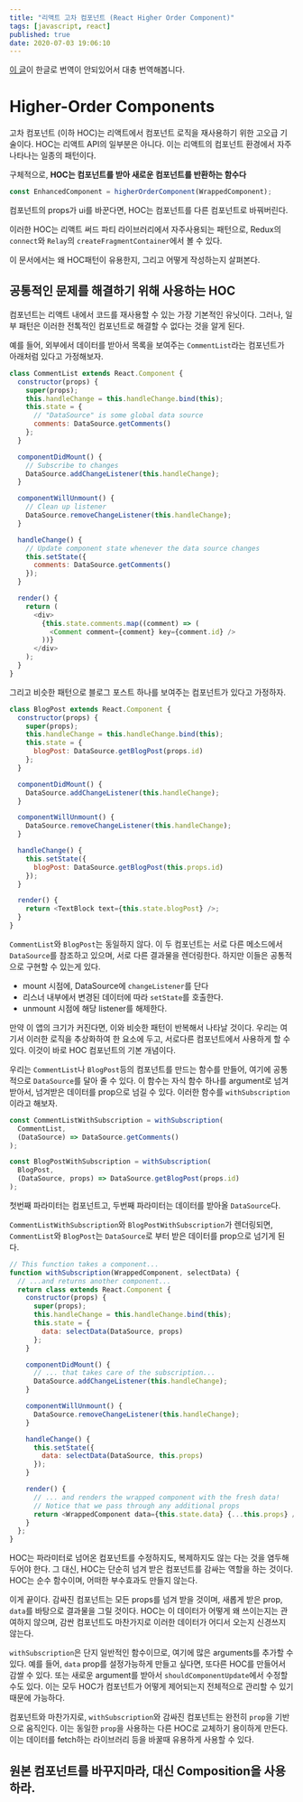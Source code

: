 ```yaml
---
title: "리액트 고차 컴포넌트 (React Higher Order Component)"
tags: [javascript, react]
published: true
date: 2020-07-03 19:06:10
---
```


[이 글](https://ko.reactjs.org/docs/higher-order-components.html)이 한글로 번역이 안되있어서 대충 번역해봅니다.

# Higher-Order Components

고차 컴포넌트 (이하 HOC)는 리액트에서 컴포넌트 로직을 재사용하기 위한 고오급 기술이다. HOC는 리액트 API의 일부분은 아니다. 이는 리액트의 컴포넌트 환경에서 자주 나타나는 일종의 패턴이다.

구체적으로, **HOC는 컴포넌트를 받아 새로운 컴포넌트를 반환하는 함수다**

```javascript
const EnhancedComponent = higherOrderComponent(WrappedComponent);
```

컴포넌트의 props가 ui를 바꾼다면, HOC는 컴포넌트를 다른 컴포넌트로 바꿔버린다.

이러한 HOC는 리액트 써드 파티 라이브러리에서 자주사용되는 패턴으로, Redux의 `connect`와 `Relay`의 `createFragmentContainer`에서 볼 수 있다. 

이 문서에서는 왜 HOC패턴이 유용한지, 그리고 어떻게 작성하는지 살펴본다.

## 공통적인 문제를 해결하기 위해 사용하는 HOC

컴포넌트는 리액트 내에서 코드를 재사용할 수 있는 가장 기본적인 유닛이다. 그러나, 일부 패턴은 이러한 전톡적인 컴포넌트로 해결할 수 없다는 것을 알게 된다.

예를 들어, 외부에서 데이터를 받아서 목록을 보여주는 `CommentList`라는 컴포넌트가 아래처럼 있다고 가정해보자.

```javascript
class CommentList extends React.Component {
  constructor(props) {
    super(props);
    this.handleChange = this.handleChange.bind(this);
    this.state = {
      // "DataSource" is some global data source
      comments: DataSource.getComments()
    };
  }

  componentDidMount() {
    // Subscribe to changes
    DataSource.addChangeListener(this.handleChange);
  }

  componentWillUnmount() {
    // Clean up listener
    DataSource.removeChangeListener(this.handleChange);
  }

  handleChange() {
    // Update component state whenever the data source changes
    this.setState({
      comments: DataSource.getComments()
    });
  }

  render() {
    return (
      <div>
        {this.state.comments.map((comment) => (
          <Comment comment={comment} key={comment.id} />
        ))}
      </div>
    );
  }
}
```

그리고 비슷한 패턴으로 블로그 포스트 하나를 보여주는 컴포넌트가 있다고 가정하자.

```javascript
class BlogPost extends React.Component {
  constructor(props) {
    super(props);
    this.handleChange = this.handleChange.bind(this);
    this.state = {
      blogPost: DataSource.getBlogPost(props.id)
    };
  }

  componentDidMount() {
    DataSource.addChangeListener(this.handleChange);
  }

  componentWillUnmount() {
    DataSource.removeChangeListener(this.handleChange);
  }

  handleChange() {
    this.setState({
      blogPost: DataSource.getBlogPost(this.props.id)
    });
  }

  render() {
    return <TextBlock text={this.state.blogPost} />;
  }
}
```

`CommentList`와 `BlogPost`는 동일하지 않다. 이 두 컴포넌트는 서로 다른 메소드에서 `DataSource`를 참조하고 있으며, 서로 다른 결과물을 렌더링한다. 하지만 이들은 공통적으로 구현할 수 있는게 있다.

- mount 시점에, DataSource에 `changeListener`를 단다
- 리스너 내부에서 변경된 데이터에 따라 `setState`를 호출한다.
- unmount 시점에 해당 listener를 해제한다.

만약 이 앱의 크기가 커진다면, 이와 비슷한 패턴이 반복해서 나타날 것이다. 우리는 여기서 이러한 로직을 추상화하여 한 요소에 두고, 서로다른 컴포넌트에서 사용하게 할 수 있다. 이것이 바로 HOC 컴포넌트의 기본 개념이다.

우리는 `CommentList`나 `BlogPost`등의 컴포넌트를 만드는 함수를 만들어, 여기에 공통적으로 `DataSource`를 달아 줄 수 있다. 이 함수는 자식 함수 하나를 argument로 넘겨 받아서, 넘겨받은 데이터를 prop으로 넘길 수 있다. 이러한 함수를 `withSubscription`이라고 해보자.

```javascript
const CommentListWithSubscription = withSubscription(
  CommentList,
  (DataSource) => DataSource.getComments()
);

const BlogPostWithSubscription = withSubscription(
  BlogPost,
  (DataSource, props) => DataSource.getBlogPost(props.id)
);
```

첫번째 파라미터는 컴포넌트고, 두번째 파라미터는 데이터를 받아올 `DataSource`다.

`CommentListWithSubscription`와 `BlogPostWithSubscription`가 렌더링되면, `CommentList`와 `BlogPost`는 `DataSource`로 부터 받은 데이터를 prop으로 넘기게 된다.

```javascript
// This function takes a component...
function withSubscription(WrappedComponent, selectData) {
  // ...and returns another component...
  return class extends React.Component {
    constructor(props) {
      super(props);
      this.handleChange = this.handleChange.bind(this);
      this.state = {
        data: selectData(DataSource, props)
      };
    }

    componentDidMount() {
      // ... that takes care of the subscription...
      DataSource.addChangeListener(this.handleChange);
    }

    componentWillUnmount() {
      DataSource.removeChangeListener(this.handleChange);
    }

    handleChange() {
      this.setState({
        data: selectData(DataSource, this.props)
      });
    }

    render() {
      // ... and renders the wrapped component with the fresh data!
      // Notice that we pass through any additional props
      return <WrappedComponent data={this.state.data} {...this.props} />;
    }
  };
}
```

HOC는 파라미터로 넘어온 컴포넌트를 수정하지도, 복제하지도 않는 다는 것을 염두해 두어야 한다. 그 대신, HOC는 단순히 넘겨 받은 컴포넌트를 감싸는 역할을 하는 것이다. HOC는 순수 함수이며, 어떠한 부수효과도 만들지 않는다.

이게 끝이다. 감싸진 컴포넌트는 모든 props를 넘겨 받을 것이며, 새롭게 받은 prop, `data`를 바탕으로 결과물을 그릴 것이다. HOC는 이 데이터가 어떻게 왜 쓰이는지는 관여하지 않으며, 감싼 컴포넌트도 마찬가지로 이러한 데이터가 어디서 오는지 신경쓰지 않는다.

`withSubscription`은 단지 일반적인 함수이므로, 여기에 많은 arguments를 추가할 수 있다. 예를 들어, `data` prop를 설정가능하게 만들고 싶다면, 또다른 HOC를 만들어서 감쌀 수 있다. 또는 새로운 argument를 받아서 `shouldComponentUpdate`에서 수정할 수도 있다. 이는 모두 HOC가 컴포넌트가 어떻게 제어되는지 전체적으로 관리할 수 있기 때문에 가능하다.

컴포넌트와 마찬가지로, `withSubscription`와 감싸진 컴포넌트는 완전히 `prop`을 기반으로 움직인다. 이는 동일한 `prop`을 사용하는 다른 HOC로 교체하기 용이하게 만든다. 이는 데이터를 fetch하는 라이브러리 등을 바꿀때 유용하게 사용할 수 있다.

## 원본 컴포넌트를 바꾸지마라, 대신 Composition을 사용하라.